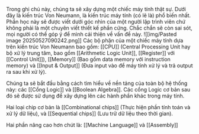 Trong ghi chú này, chúng ta sẽ xây dựng một chiếc máy tính thật sự. Dưới đây là kiến trúc Von Neumann, là kiến trúc máy tính (có lẽ là) phổ biến nhất. Phần học này sẽ được viết dưới góc nhìn của một người lập trình viên chứ không phải là một chuyên viết thiết kế phần cứng. Chắc chắn sẽ còn sai sót, mọi người có thể góp ý để mình cải thiện về vấn đề này.
![[img/Pasted image 20250527090242.png]]
Các bộ phận của một chiếc máy tính dựa trên kiến trúc Von Neumann bao gồm: [[CPU]] (Central Processing Unit hay bộ xử lý trung tâm, bao gồm [[Arithmetic Logic Unit]], [[Register]] với [[Control Unit]]), [[Memory]] (Bao gồm data memory với instruction memory) và [[Input & Output]] (Đưa input vào để máy tính xử lý và trả output ra sau khi xử lý).

Chúng ta sẽ bắt đầu bằng cách tìm hiểu về nền tảng của toàn bộ hệ thống này: các [[Cổng Logic]] và [[Boolean Algebra]]. Các cổng Logic cơ bản sau đó sẽ được sử dụng để xây dựng lên các hành phần khác trong máy tính.

Hai loại chip cơ bản là [[Combinational chips]] (Thực hiện phần tính toán và xử lý dữ liệu), và [[Sequential chips]] (Lưu trữ dữ liệu theo thời gian).

Hai phần nâng cao hơn chút là: [[Machine Language]] và [[Assembly]]


